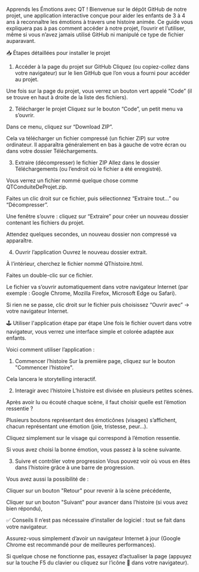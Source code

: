 Apprends les Émotions avec QT !
Bienvenue sur le dépôt GitHub de notre projet, une application interactive conçue pour aider les enfants de 3 à 4 ans à reconnaître les émotions à travers une histoire animée.
Ce guide vous expliquera pas à pas comment accéder à notre projet, l’ouvrir et l’utiliser, même si vous n’avez jamais utilisé GitHub ni manipulé ce type de fichier auparavant.

📥 Étapes détaillées pour installer le projet
1. Accéder à la page du projet sur GitHub
Cliquez (ou copiez-collez dans votre navigateur) sur le lien GitHub que l’on vous a fourni pour accéder au projet.

Une fois sur la page du projet, vous verrez un bouton vert appelé “Code” (il se trouve en haut à droite de la liste des fichiers).

2. Télécharger le projet
Cliquez sur le bouton “Code”, un petit menu va s’ouvrir.

Dans ce menu, cliquez sur “Download ZIP”.

Cela va télécharger un fichier compressé (un fichier ZIP) sur votre ordinateur. Il apparaîtra généralement en bas à gauche de votre écran ou dans votre dossier Téléchargements.

3. Extraire (décompresser) le fichier ZIP
Allez dans le dossier Téléchargements (ou l’endroit où le fichier a été enregistré).

Vous verrez un fichier nommé quelque chose comme QTConduiteDeProjet.zip.

Faites un clic droit sur ce fichier, puis sélectionnez “Extraire tout…” ou “Décompresser”.

Une fenêtre s’ouvre : cliquez sur “Extraire” pour créer un nouveau dossier contenant les fichiers du projet.

Attendez quelques secondes, un nouveau dossier non compressé va apparaître.

4. Ouvrir l’application
Ouvrez le nouveau dossier extrait.

À l’intérieur, cherchez le fichier nommé QThistoire.html.

Faites un double-clic sur ce fichier.

Le fichier va s’ouvrir automatiquement dans votre navigateur Internet (par exemple : Google Chrome, Mozilla Firefox, Microsoft Edge ou Safari).

Si rien ne se passe, clic droit sur le fichier puis choisissez “Ouvrir avec” → votre navigateur Internet.

🕹️ Utiliser l'application étape par étape
Une fois le fichier ouvert dans votre navigateur, vous verrez une interface simple et colorée adaptée aux enfants.

Voici comment utiliser l’application :

1. Commencer l’histoire
Sur la première page, cliquez sur le bouton "Commencer l’histoire".

Cela lancera le storytelling interactif.

2. Interagir avec l’histoire
L’histoire est divisée en plusieurs petites scènes.

Après avoir lu ou écouté chaque scène, il faut choisir quelle est l’émotion ressentie ?

Plusieurs boutons représentant des émoticônes (visages) s’affichent, chacun représentant une émotion (joie, tristesse, peur…).

Cliquez simplement sur le visage qui correspond à l’émotion ressentie.

Si vous avez choisi la bonne émotion, vous passez à la scène suivante.

3. Suivre et contrôler votre progression
Vous pouvez voir où vous en êtes dans l’histoire grâce à une barre de progression.

Vous avez aussi la possibilité de :

Cliquer sur un bouton "Retour" pour revenir à la scène précédente,

Cliquer sur un bouton "Suivant" pour avancer dans l’histoire (si vous avez bien répondu),


✅ Conseils
Il n’est pas nécessaire d’installer de logiciel : tout se fait dans votre navigateur.

Assurez-vous simplement d’avoir un navigateur Internet à jour (Google Chrome est recommandé pour de meilleures performances).

Si quelque chose ne fonctionne pas, essayez d’actualiser la page (appuyez sur la touche F5 du clavier ou cliquez sur l’icône 🔄 dans votre navigateur).

